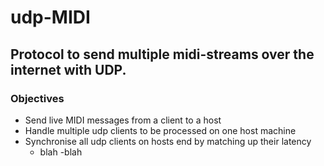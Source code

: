 # udp-MIDI
## Protocol to send multiple midi-streams over the internet with UDP.

### Objectives
- Send live MIDI messages from a client to a host
- Handle multiple udp clients to be processed on one host machine
- Synchronise all udp clients on hosts end by matching up their latency
  - blah
-blah

